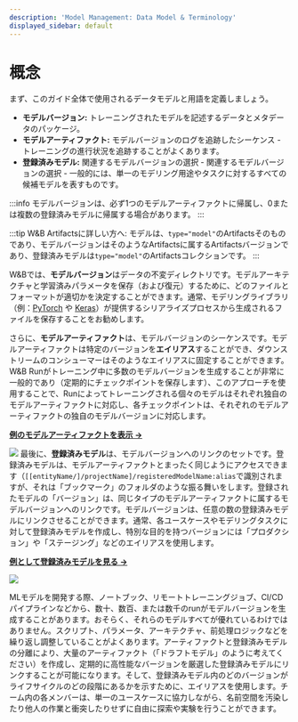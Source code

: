 ```yaml
---
description: 'Model Management: Data Model & Terminology'
displayed_sidebar: default
---
```


# 概念

<head>
  <title>モデル管理の概念</title>
</head>

まず、このガイド全体で使用されるデータモデルと用語を定義しましょう。

* **モデルバージョン:** トレーニングされたモデルを記述するデータとメタデータのパッケージ。
* **モデルアーティファクト:** モデルバージョンのログを追跡したシーケンス - トレーニングの進行状況を追跡することがよくあります。
* **登録済みモデル:** 関連するモデルバージョンの選択 - 関連するモデルバージョンの選択 - 一般的には、単一のモデリング用途やタスクに対するすべての候補モデルを表すものです。

:::info
モデルバージョンは、必ず1つのモデルアーティファクトに帰属し、0または複数の登録済みモデルに帰属する場合があります。
:::

:::tip
W&B Artifactsに詳しい方へ: モデルは、`type="model"`のArtifactsそのものであり、モデルバージョンはそのようなArtifactsに属するArtifactsバージョンであり、登録済みモデルは`type="model"`のArtifactsコレクションです。
:::

W&Bでは、**モデルバージョン**はデータの不変ディレクトリです。モデルアーキテクチャと学習済みパラメータを保存（および復元）するために、どのファイルとフォーマットが適切かを決定することができます。通常、モデリングライブラリ（例：[PyTorch](https://pytorch.org/tutorials/beginner/saving\_loading\_models.html) や [Keras](https://www.tensorflow.org/guide/keras/save\_and\_serialize)）が提供するシリアライズプロセスから生成されるファイルを保存することをお勧めします。

さらに、**モデルアーティファクト**は、モデルバージョンのシーケンスです。モデルアーティファクトは特定のバージョンを**エイリアス**することができ、ダウンストリームのコンシューマーはそのようなエイリアスに固定することができます。W&B Runがトレーニング中に多数のモデルバージョンを生成することが非常に一般的であり（定期的にチェックポイントを保存します）、このアプローチを使用することで、Runによってトレーニングされる個々のモデルはそれぞれ独自のモデルアーティファクトに対応し、各チェックポイントは、それぞれのモデルアーティファクトの独自のモデルバージョンに対応します。

[**例のモデルアーティファクトを表示 ->**](https://wandb.ai/timssweeney/model\_management\_docs\_official\_v0/artifacts/model/mnist-zws7gt0n)

![](@site/static/images/models/mr1c.png)
最後に、**登録済みモデル**は、モデルバージョンへのリンクのセットです。登録済みモデルは、モデルアーティファクトとまったく同じようにアクセスできます（`[[entityName/]/projectName]/registeredModelName:alias`で識別されますが、それは「ブックマーク」のフォルダのような振る舞いをします。登録されたモデルの「バージョン」は、同じタイプのモデルアーティファクトに属するモデルバージョンへのリンクです。モデルバージョンは、任意の数の登録済みモデルにリンクさせることができます。通常、各ユースケースやモデリングタスクに対して登録済みモデルを作成し、特別な目的を持つバージョンには「プロダクション」や「ステージング」などのエイリアスを使用します。

[**例として登録済みモデルを見る ->**](https://wandb.ai/timssweeney/model_management_docs_official_v0/artifacts/model/MNIST%20Grayscale%2028x28)

![](/images/models/diagram_doc.png)

MLモデルを開発する際、ノートブック、リモートトレーニングジョブ、CI/CDパイプラインなどから、数十、数百、または数千のrunがモデルバージョンを生成することがあります。おそらく、それらのモデルすべてが優れているわけではありません。スクリプト、パラメータ、アーキテクチャ、前処理ロジックなどを繰り返し調整していることがよくあります。アーティファクトと登録済みモデルの分離により、大量のアーティファクト（「ドラフトモデル」のように考えてください）を作成し、定期的に高性能なバージョンを厳選した登録済みモデルにリンクすることが可能になります。そして、登録済みモデル内のどのバージョンがライフサイクルのどの段階にあるかを示すために、エイリアスを使用します。チーム内の各メンバーは、単一のユースケースに協力しながら、名前空間を汚染したり他人の作業と衝突したりせずに自由に探索や実験を行うことができます。